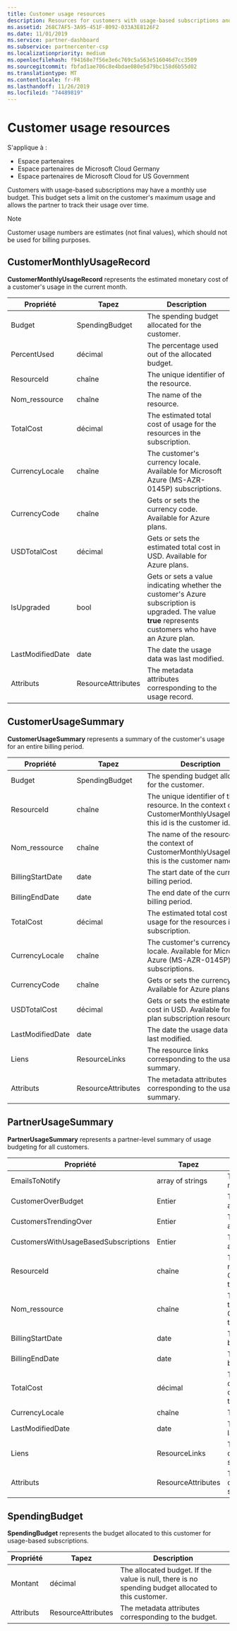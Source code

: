 ```yaml
---
title: Customer usage resources
description: Resources for customers with usage-based subscriptions and monthly use budgets (including CustomerMonthlyUsageRecord, CustomerUsageSummary, PartnerUsageSummary, and SpendingBudget).
ms.assetid: 268C7AF5-3A95-451F-8092-033A3E8126F2
ms.date: 11/01/2019
ms.service: partner-dashboard
ms.subservice: partnercenter-csp
ms.localizationpriority: medium
ms.openlocfilehash: f94168e7f56e3e6c769c5a563e516046d7cc3509
ms.sourcegitcommit: fbfad1ae706c8e4bdae080e5d79bc158d6b55d02
ms.translationtype: MT
ms.contentlocale: fr-FR
ms.lasthandoff: 11/26/2019
ms.locfileid: "74489819"
---
```

# <a name="customer-usage-resources"></a>Customer usage resources

S'applique à :

- Espace partenaires
- Espace partenaires de Microsoft Cloud Germany
- Espace partenaires de Microsoft Cloud for US Government

Customers with usage-based subscriptions may have a monthly use budget. This budget sets a limit on the customer's maximum usage and allows the partner to track their usage over time.

> [!NOTE]
> Customer usage numbers are estimates (not final values), which should not be used for billing purposes.

## <a name="customermonthlyusagerecord"></a>CustomerMonthlyUsageRecord

**CustomerMonthlyUsageRecord** represents the estimated monetary cost of a customer's usage in the current month.

| Propriété         | Tapez               | Description                                                              |
|------------------|--------------------|--------------------------------------------------------------------------|
| Budget           | SpendingBudget     | The spending budget allocated for the customer.                          |
| PercentUsed      | décimal             | The percentage used out of the allocated budget.                        |
| ResourceId       | chaîne             | The unique identifier of the resource.                                   |
| Nom_ressource     | chaîne             | The name of the resource.                                                |
| TotalCost        | décimal             | The estimated total cost of usage for the resources in the subscription.|
| CurrencyLocale   | chaîne             | The customer's currency locale. Available for Microsoft Azure (MS-AZR-0145P) subscriptions.            |
| CurrencyCode     | chaîne             | Gets or sets the currency code. Available for Azure plans.           |
| USDTotalCost     | décimal             | Gets or sets the estimated total cost in USD. Available for Azure plans.                                         |
| IsUpgraded       | bool             | Gets or sets a value indicating whether the customer's Azure subscription is upgraded. The value **true** represents customers who have an Azure plan.                         |
| LastModifiedDate | date               | The date the usage data was last modified.                               |
| Attributs       | ResourceAttributes | The metadata attributes corresponding to the usage record.               |

## <a name="customerusagesummary"></a>CustomerUsageSummary

**CustomerUsageSummary** represents a summary of the customer's usage for an entire billing period.

| Propriété         | Tapez               | Description                                                                                                      |
|------------------|--------------------|------------------------------------------------------------------------------------------------------------------|
| Budget           | SpendingBudget     | The spending budget allocated for the customer.                                                                  |
| ResourceId       | chaîne             | The unique identifier of the resource. In the context of CustomerMonthlyUsageRecord, this id is the customer id. |
| Nom_ressource     | chaîne             | The name of the resource. In the context of CustomerMonthlyUsageRecord, this is the customer name.               |
| BillingStartDate | date               | The start date of the current billing period.                                                                    |
| BillingEndDate   | date               | The end date of the current billing period.                                                                      |
| TotalCost        | décimal             | The estimated total cost of usage for the resources in the subscription.                                         |
| CurrencyLocale   | chaîne             | The customer's currency locale. Available for Microsoft Azure (MS-AZR-0145P) subscriptions.                                         |
| CurrencyCode     | chaîne             | Gets or sets the currency code. Available for Azure plans.                                         |
| USDTotalCost     | décimal             | Gets or sets the estimated total cost in USD. Available for Azure plan subscription resources.                                         |
| LastModifiedDate | date               | The date the usage data was last modified.                                                                       |
| Liens            | ResourceLinks      | The resource links corresponding to the usage summary.                                                           |
| Attributs       | ResourceAttributes | The metadata attributes corresponding to the usage summary.                                                      |

## <a name="partnerusagesummary"></a>PartnerUsageSummary

**PartnerUsageSummary** represents a partner-level summary of usage budgeting for all customers.

| Propriété         | Tapez               | Description                                                                                                      |
|------------------|--------------------|------------------------------------------------------------------------------------------------------------------|
| EmailsToNotify   | array of strings   | The list of email addresses for notifications.                                                                   |
| CustomerOverBudget | Entier          | The number of customers that are over budget.                                                                    |
| CustomersTrendingOver | Entier       | The number of customers that are close to going over budget.                                                     |
| CustomersWithUsageBasedSubscriptions  | Entier | The number of customers with a usage-based subscription.                                               |
| ResourceId       | chaîne             | The unique identifier of the resource. In the context of CustomerMonthlyUsageRecord, this id is the customer id. |
| Nom_ressource     | chaîne             | The name of the resource. In the context of CustomerMonthlyUsageRecord, this is the customer name.               |
| BillingStartDate | date               | The start date of the current billing period.                                                                    |
| BillingEndDate   | date               | The end date of the current billing period.                                                                      |
| TotalCost        | décimal             | The estimated total cost of all customer usage based on current usage from the start of the billing period.      |
| CurrencyLocale   | chaîne             | The currency locale.                                                                                             |
| LastModifiedDate | date               | The date the usage data was last modified.                                                                       |
| Liens            | ResourceLinks      | The resource links corresponding to the usage summary.                                                           |
| Attributs       | ResourceAttributes | The metadata attributes corresponding to the usage summary.                                                      |

## <a name="spendingbudget"></a>SpendingBudget

**SpendingBudget** represents the budget allocated to this customer for usage-based subscriptions.

| Propriété   | Tapez               | Description                                                                                         |
|------------|--------------------|-----------------------------------------------------------------------------------------------------|
| Montant     | décimal             | The allocated budget. If the value is null, there is no spending budget allocated to this customer. |
| Attributs | ResourceAttributes | The metadata attributes corresponding to the budget.                                                |
